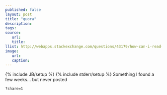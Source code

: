 ```yaml
---
published: false
layout: post
title: "quora"
description:
tags:
source:
   url:
   title:
llist: http://webapps.stackexchange.com/questions/43179/how-can-i-read-all-answers-on-quora-without-having-to-register
image:
   url:
   caption:
---
```

{% include JB/setup %}
{% include stderr/setup %}
Something I found a few weeks... but never posted

	?share=1